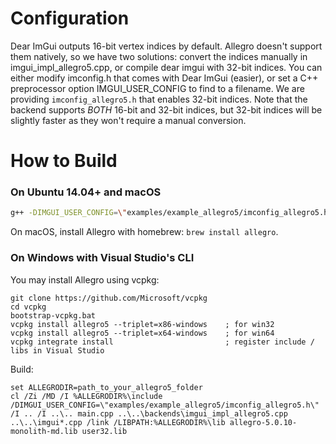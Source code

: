 # Configuration

Dear ImGui outputs 16-bit vertex indices by default.
Allegro doesn't support them natively, so we have two solutions: convert the indices manually in
imgui_impl_allegro5.cpp, or compile dear imgui with 32-bit indices.
You can either modify imconfig.h that comes with Dear ImGui (easier), or set a C++ preprocessor option IMGUI_USER_CONFIG
to find to a filename.
We are providing `imconfig_allegro5.h` that enables 32-bit indices.
Note that the backend supports _BOTH_ 16-bit and 32-bit indices, but 32-bit indices will be slightly faster as they
won't require a manual conversion.

# How to Build

### On Ubuntu 14.04+ and macOS

```bash
g++ -DIMGUI_USER_CONFIG=\"examples/example_allegro5/imconfig_allegro5.h\" -I .. -I ../.. main.cpp ../../backends/imgui_impl_allegro5.cpp ../../imgui*.cpp -lallegro -lallegro_main -lallegro_primitives -o allegro5_example
```

On macOS, install Allegro with homebrew: `brew install allegro`.

### On Windows with Visual Studio's CLI

You may install Allegro using vcpkg:

```
git clone https://github.com/Microsoft/vcpkg
cd vcpkg
bootstrap-vcpkg.bat
vcpkg install allegro5 --triplet=x86-windows	; for win32
vcpkg install allegro5 --triplet=x64-windows	; for win64
vcpkg integrate install						    ; register include / libs in Visual Studio
```

Build:

```
set ALLEGRODIR=path_to_your_allegro5_folder
cl /Zi /MD /I %ALLEGRODIR%\include /DIMGUI_USER_CONFIG=\"examples/example_allegro5/imconfig_allegro5.h\" /I .. /I ..\.. main.cpp ..\..\backends\imgui_impl_allegro5.cpp ..\..\imgui*.cpp /link /LIBPATH:%ALLEGRODIR%\lib allegro-5.0.10-monolith-md.lib user32.lib
```
